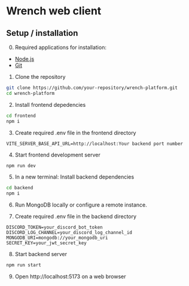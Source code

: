# Wrench web client

## Setup / installation

0. Required applications for installation:
  - [Node.js](https://nodejs.org/en/download/package-manager/current)
  - [Git](https://git-scm.com/downloads)

1. Clone the repository
  ```bash
  git clone https://github.com/your-repository/wrench-platform.git
  cd wrench-platform
  ```
2. Install frontend depedencies
  ```bash
  cd frontend
  npm i
  ```
3. Create required .env file in the frontend directory
  ```env
  VITE_SERVER_BASE_API_URL=http://localhost:Your backend port number
  ```
4. Start frontend development server
```bash
npm run dev
```
5. In a new terminal: Install backend dependencies
  ```bash
  cd backend
  npm i
  ```
6. Run MongoDB locally or configure a remote instance.

7. Create required .env file in the backend directory
  ```env
  DISCORD_TOKEN=your_discord_bot_token
  DISCORD_LOG_CHANNEL=your_discord_log_channel_id
  MONGODB_URI=mongodb://your_mongodb_uri
  SECRET_KEY=your_jwt_secret_key
  ```
8. Start backend server
  ```bash
  npm run start
  ```
9. Open http://localhost:5173 on a web browser
